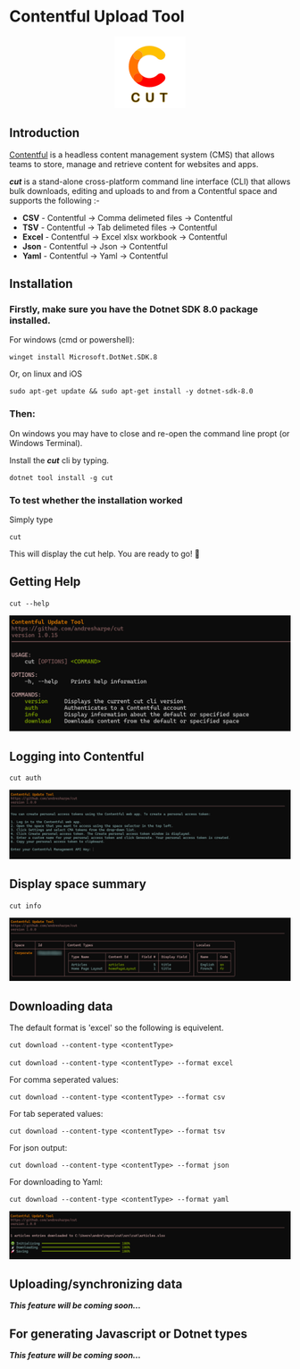 # Contentful Upload Tool

<div style="text-align:center">

![image](docs/images/cut.png)

</div>

## Introduction 

[Contentful](https://www.contentful.com/) is a headless content management system (CMS) that allows teams to store, manage and retrieve content for websites and apps.

***cut*** is a stand-alone  cross-platform command line interface (CLI) that allows bulk downloads, editing and uploads to and from a Contentful space and supports the following :-

- **CSV** - Contentful -> Comma delimeted files -> Contentful
- **TSV** - Contentful -> Tab delimeted files -> Contentful
- **Excel** - Contentful -> Excel xlsx workbook -> Contentful
- **Json** - Contentful -> Json -> Contentful
- **Yaml** - Contentful -> Yaml -> Contentful

## Installation

### Firstly, make sure you have the Dotnet SDK 8.0 package installed.

For windows (cmd or powershell):
```
winget install Microsoft.DotNet.SDK.8
```

Or, on linux and iOS
``` 
sudo apt-get update && sudo apt-get install -y dotnet-sdk-8.0
```

### Then:
On windows you may have to close and re-open the command line propt (or Windows Terminal).

Install the ***cut*** cli by typing.
```
dotnet tool install -g cut
```

### To test whether the installation worked
Simply type
```
cut
```
This will display the 
cut help. You are ready to go! 🚀

## Getting Help

```
cut --help
```
![cut help screenshot](docs/images/help-screen.png)

## Logging into Contentful
```
cut auth
```

![cut auth screenshot](docs/images/auth.png)

## Display space summary
``` 
cut info
```
![cut info screenshot](docs/images/info.png)

## Downloading data
The default format is 'excel' so the following is equivelent.
```
cut download --content-type <contentType> 

cut download --content-type <contentType> --format excel
```
For comma seperated values:
```
cut download --content-type <contentType> --format csv
```
For tab seperated values:
```
cut download --content-type <contentType> --format tsv
```
For json output:
```
cut download --content-type <contentType> --format json
```
For downloading to Yaml:
```
cut download --content-type <contentType> --format yaml
```
![cut download screenshot](docs/images/download.png)

## Uploading/synchronizing data

***This feature will be coming soon...***

## For generating Javascript or Dotnet types

***This feature will be coming soon...***
